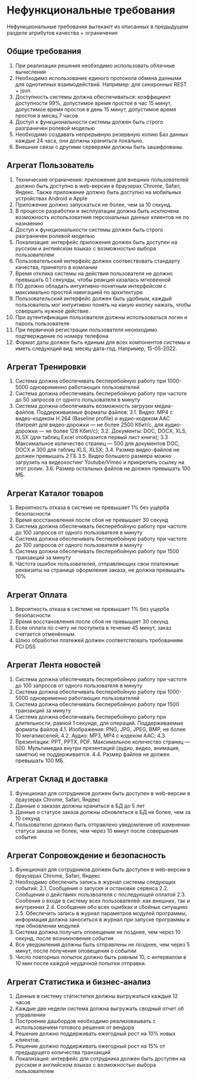 # Нефункциональные требования
Нефункциональные требования вытекают из описанных в предыдущем разделе атрибутов качества + ограничения

## Общие требования
1. При реализации решения необходимо использовать облачные вычисления 
2. Необходимо использование единого протокола обмена данными для однотипных взаимодействий. Например: для синхронных REST + json 
3. Доступность системы должна обеспечиваться: коэффициент доступности 99%, допустимое время простоя в час 15 минут, допустимое время простоя в день 15 минут, допустимое время простоя в месяц 7 часов
4. Доступ к функциональности системы должен быть строго разграничен ролевой моделью
5. Необходимо создавать непрерывную резервную копию Баз данных каждые 24 часа, они должны храниться локально. 
6. Внешние связи с другими серверами должны быть зашифрованы.

## Агрегат Пользователь
1. Технические ограничения: приложение для внешних пользователей должно быть доступно в web-версии в браузерах  Chrome, Safari, Яндекс. Также приложение должно быть доступно на мобильных устройствах Android и Apple
2. Приложение должно запускаться не более, чем за 10 секунд.
3. В процессе разработки и эксплуатации должна быть исключена возможность использоватния персональных данных клиентов не по назнаению 
4. Доступ к функциональности системы должен быть строго разграничен ролевой моделью
5. Локализация: интерфейс приложения должен быть доступен на русском и английском языках с возможностью выбора пользователем
6. Пользовательский интерфейс должен соотвествовать стандарту качества, принятого в компании
7. Время отклика системы на действия пользователя не должно превышать 0.1 секунды, чтобы реакция казалась мгновенной
8. ПО должно обладать интуитивно-понятным интерфейсом с максимально простой навигацией по архитектуре
9. Пользовательский интерфейс должен быть удобным, каждый пользователь мог интуитивно понять на какую кнопку нажать, чтобы совершить нужное действие.
10. При аутентификации пользователя должны использоваться логин и пароль пользователя
11. При первичной регистрации пользователя неоюходимо подтверждение по номеру телефона 
12. Формат даты должен быть единым для всех компонентов системы и иметь следующий вид: месяц-дата-год. Например, 15-05-2022.

## Агрегат Тренировки
1. Система должна обеспечивать бесперебойную работу при 1000-5000 одновременно работающих пользователей
2. Система должна обеспечивать бесперебойную работу при частоте до 50 запросов от одного пользователя в минуту
3. Система должна обеспечивать возможность загрузки медиа-файлов. Поддерживаемые форматы файлов:
3.1. Видео: MP4 с видео-кодеком H.264 (Baseline profile) и аудио-кодеком AAC (битрейт для видео-дорожки — не более 2500 Кбит/с, для аудио-дорожки — не более 128 Кбит/с);
3.2. Документы: DOC, DOCX, XLS, XLSX (для таблиц Excel отобразится первый лист книги);
3.3 Максимальное количество страниц — 500 для документов DOC, DOCX и 300 для таблиц XLS, XLSX;
3.4. Размер видео-файлов не должен превышать 2 ГБ
3.5. Видео большего размера можно загрузить на видеохостинг Youtube/Vimeo и прикрепить ссылку на этот ролик.
3.6. Размер остальных файлов не должен превышать 100 МБ.

## Агрегат Каталог товаров
1. Вероятность отказа в системе не превышает 1% без ущерба безопасности
2. Время восстановления после сбоя не превышает 30 секунд
3. Система должна обеспечивать бесперебойную работу при частоте до 100 запросов от одного пользователя в минуту
4. Система должна обеспечивать бесперебойную работу при частоте до 100 запросов от одного пользователя в минуту
5. Система должна обеспечивать бесперебойную работу при 1500 транзакций за минуту
6. Частота ошибок пользователей, отправляющих свои платежные реквизиты на странице оформления заказа, не должна превышать 10%

## Агрегат Оплата
1. Вероятность отказа в системе не превышает 1% без ущерба безопасности
2. Время восстановления после сбоя не превышает 30 секунд
3. Если оплата по счету не поступила в течение 45 минут, заказ считается отменённым.
4. Шлюз обработки платежей должен соответствовать требованиям PCI DSS

## Агрегат Лента новостей
1. Система должна обеспечивать бесперебойную работу при частоте до 100 запросов от одного пользователя в минуту
2. Система должна обеспечивать бесперебойную работу при 1000-5000 одновременно работающих пользователей
3. Система должна обеспечивать бесперебойную работу при 1500 транзакций за минуту
4. Система должна обеспечивать бесперебойную работу при длительности, равной 1 секунде, для операций. Поддерживаемые форматы файлов
4.1. Изображения: PNG, JPG, JPEG, BMP, не более 10 мегапикселей;
4.2. Аудио: MP3, MP4 с кодеком AAC;
4.3. Презентации: PPT, PPTX, PDF. Максимальное количество страниц — 500. Мультимедиа внутри презентаций (аудио, видео, анимация, заметки) не поддерживается. 
4.4. Размер файлов не должен превышать 100 МБ.

## Агрегат Склад и доставка
1. Функционал для сотрудников должен быть доступен в web-версии в браузерах  Chrome, Safari, Яндекс
2. Данные о заказах должны храниться в БД до 5 лет
3. Данные о статусе заказа должны обновляться в БД не более, чем за 10 секунд
4. Пользователю должно быть отправлено уведомление об изменении статуса заказа не более, чем через 10 минут после совершения события 

## Агрегат Сопровождение и безопасность
1. Функционал для сотрудников должен быть доступен в web-версии в браузерах  Chrome, Safari, Яндекс
2. Необходимо обеспечить запись в журнал системы следующих событий: 
2.1. Сообщения о запуске и остановке сервиса
2.2. Сообщения о действиях пользвоателя с последующей оплатой 
2.3. Сообения о входе в систему всех пользователей: как внешних, так и внутренних
2.4. Сообщения обо всех ошибках и сбойных ситуациях 
2.5. Обеспечить запись в журнал параметров модулей программы, информация должна заноситься в журнал при запуске программы и при обновлении модулей
3. Система должна получать оповещение не позднее, чем через 10 секунд, после возникновения события
4. Все уведомления должны быть отправлены не позднее, чем через 5 минут, после получения оповещения о событии
5. Число повторных попыток должно быть равным 10, с интервалом в 10 мин после каждой неудачной попытки отправки.

## Агрегат Статистика и бизнес-анализ
1. Данные в систему статиститки должны выгружаться каждые 12 часов
2. Каждые две недели система должна выгружать сводный отчет об управлении
3. Построение дашбордов необходимо реализоваывать с использованием готового решения от вендора 
4. Решение должно поддерживать ежегодный рост на 10% новых клиентов.
5. Решение должно поддерживать ежегодный рост на 15% от предыдущего количества транзакций
6. Локализация: интерфейс для сотрудника должен быть доступен на русском и английском языках с возможностью выбора пользователем

